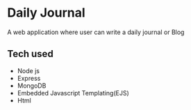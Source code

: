 # Daily Journal
A web application where user can write a daily journal or Blog
## Tech used
* Node js
* Express
* MongoDB
* Embedded Javascript Templating(EJS)
* Html
